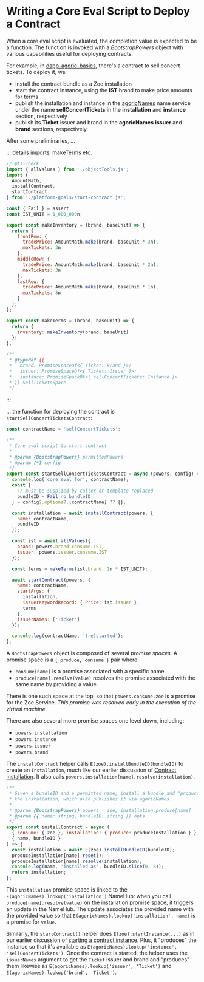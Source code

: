 # Writing a Core Eval Script to Deploy a Contract

When a core eval script is evaluated, the completion value is expected
to be a function. The function is invoked with a _BootstrapPowers_ object
with various capabilities useful for deploying contracts.

For example, in [dapp-agoric-basics](https://github.com/Agoric/dapp-agoric-basics/),
there's a contract to sell concert tickets. To deploy it, we

- install the contract bundle as a Zoe installation
- start the contract instance, using the **IST** brand to make price amounts for terms
- publish the installation and instance in the [agoricNames](../integration/name-services.md#agoricnames-agoricnamesadmin-well-known-names) name service under the name **sellConcertTickets**
  in the **installation** and **instance** section, respectively
- publish its **Ticket** issuer and brand in the **agoricNames** **issuer** and **brand** sections, respectively.

After some preliminaries, ...

::: details imports, makeTerms etc.

```js
// @ts-check
import { allValues } from './objectTools.js';
import {
  AmountMath,
  installContract,
  startContract
} from './platform-goals/start-contract.js';

const { Fail } = assert;
const IST_UNIT = 1_000_000n;

export const makeInventory = (brand, baseUnit) => {
  return {
    frontRow: {
      tradePrice: AmountMath.make(brand, baseUnit * 3n),
      maxTickets: 3n
    },
    middleRow: {
      tradePrice: AmountMath.make(brand, baseUnit * 2n),
      maxTickets: 3n
    },
    lastRow: {
      tradePrice: AmountMath.make(brand, baseUnit * 1n),
      maxTickets: 3n
    }
  };
};

export const makeTerms = (brand, baseUnit) => {
  return {
    inventory: makeInventory(brand, baseUnit)
  };
};

/**
 * @typedef {{
 *   brand: PromiseSpaceOf<{ Ticket: Brand }>;
 *   issuer: PromiseSpaceOf<{ Ticket: Issuer }>;
 *   instance: PromiseSpaceOf<{ sellConcertTickets: Instance }>
 * }} SellTicketsSpace
 */
```

:::

... the function for deploying the contract is `startSellConcertTicketsContract`:

```js
const contractName = 'sellConcertTickets';

/**
 * Core eval script to start contract
 *
 * @param {BootstrapPowers} permittedPowers
 * @param {*} config
 */
export const startSellConcertTicketsContract = async (powers, config) => {
  console.log('core eval for', contractName);
  const {
    // must be supplied by caller or template-replaced
    bundleID = Fail`no bundleID`
  } = config?.options?.[contractName] ?? {};

  const installation = await installContract(powers, {
    name: contractName,
    bundleID
  });

  const ist = await allValues({
    brand: powers.brand.consume.IST,
    issuer: powers.issuer.consume.IST
  });

  const terms = makeTerms(ist.brand, 1n * IST_UNIT);

  await startContract(powers, {
    name: contractName,
    startArgs: {
      installation,
      issuerKeywordRecord: { Price: ist.issuer },
      terms
    },
    issuerNames: ['Ticket']
  });

  console.log(contractName, '(re)started');
};
```

A `BootstrapPowers` object is composed of several _promise spaces_.
A promise space is a `{ produce, consume }` pair where

- `consume[name]` is a promise associated with a specific name.
- `produce[name].resolve(value)` resolves the promise associated with the same name by providing a value.

There is one such space at the top, so that `powers.consume.zoe` is a promise for the Zoe Service. _This promise was resolved early in the execution of the virtual machine._

There are also several more promise spaces one level down, including:

- `powers.installation`
- `powers.instance`
- `powers.issuer`
- `powers.brand`

The `installContract` helper calls `E(zoe).installBundleID(bundleID)` to create an `Installation`, much like our earlier discussion of [Contract installation](/guides/zoe/contract-walkthru#contract-installation).
It also calls `powers.installation[name].resolve(installation)`.

```js
/**
 * Given a bundleID and a permitted name, install a bundle and "produce"
 * the installation, which also publishes it via agoricNames.
 *
 * @param {BootstrapPowers} powers - zoe, installation.produce[name]
 * @param {{ name: string, bundleID: string }} opts
 */
export const installContract = async (
  { consume: { zoe }, installation: { produce: produceInstallation } },
  { name, bundleID }
) => {
  const installation = await E(zoe).installBundleID(bundleID);
  produceInstallation[name].reset();
  produceInstallation[name].resolve(installation);
  console.log(name, 'installed as', bundleID.slice(0, 8));
  return installation;
};
```

This `installation` promise space is linked to the `E(agoricNames).lookup('installation')` NameHub: when you call `produce[name].resolve(value)` on the installation promise space, it triggers an update in the NameHub. The update associates the provided name with the provided value so that `E(agoricNames).lookup('installation', name)` is a promise for `value`.

Similarly, the `startContract()` helper does `E(zoe).startInstance(...)` as
in our earlier discussion of [starting a contract instance](../zoe/#starting-a-contract-instance). Plus, it "produces" the instance
so that it's available as `E(agoricNames).lookup('instance', 'sellConcertTickets')`. Once the contract is started, the helper
uses the `issuerNames` argument to get the `Ticket` issuer and
brand and "produces" them likewise as `E(agoricNames).lookup('issuer', 'Ticket')` and `E(agoricNames).lookup('brand', 'Ticket')`.
